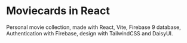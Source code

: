 # Moviecards in React

Personal movie collection, made with React, Vite, Firebase 9 database, Authentication with Firebase, design with TailwindCSS and DaisyUI.
